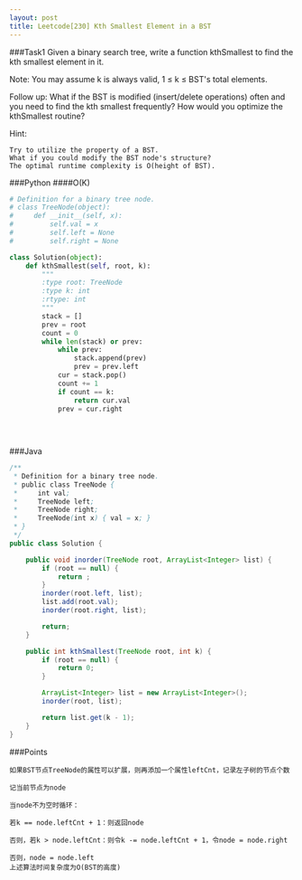 ```yaml
---
layout: post
title: Leetcode[230] Kth Smallest Element in a BST
---
```

###Task1
Given a binary search tree, write a function kthSmallest to find the kth smallest element in it.

Note: 
You may assume k is always valid, 1 ≤ k ≤ BST's total elements.

Follow up:
What if the BST is modified (insert/delete operations) often and you need to find the kth smallest frequently? How would you optimize the kthSmallest routine?

Hint:

	Try to utilize the property of a BST.
	What if you could modify the BST node's structure?
	The optimal runtime complexity is O(height of BST).

###Python
####O(K)
```python
# Definition for a binary tree node.
# class TreeNode(object):
#     def __init__(self, x):
#         self.val = x
#         self.left = None
#         self.right = None

class Solution(object):
    def kthSmallest(self, root, k):
        """
        :type root: TreeNode
        :type k: int
        :rtype: int
        """
        stack = []
        prev = root
        count = 0
        while len(stack) or prev:
            while prev:
                stack.append(prev)
                prev = prev.left
            cur = stack.pop()
            count += 1
            if count == k:
                return cur.val
            prev = cur.right
        
        
        
```

###Java
```java
/**
 * Definition for a binary tree node.
 * public class TreeNode {
 *     int val;
 *     TreeNode left;
 *     TreeNode right;
 *     TreeNode(int x) { val = x; }
 * }
 */
public class Solution {

	public void inorder(TreeNode root, ArrayList<Integer> list) {
		if (root == null) {
			return ;
		}
		inorder(root.left, list);
		list.add(root.val);
		inorder(root.right, list);

		return;
	}

    public int kthSmallest(TreeNode root, int k) {
        if (root == null) {
        	return 0;
        }

        ArrayList<Integer> list = new ArrayList<Integer>();
        inorder(root, list);

        return list.get(k - 1);
    }
}
```

###Points

	如果BST节点TreeNode的属性可以扩展，则再添加一个属性leftCnt，记录左子树的节点个数
	
	记当前节点为node
	
	当node不为空时循环：
	
	若k == node.leftCnt + 1：则返回node
	
	否则，若k > node.leftCnt：则令k -= node.leftCnt + 1，令node = node.right
	
	否则，node = node.left
	上述算法时间复杂度为O(BST的高度)